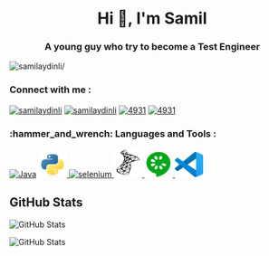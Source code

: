 <h1 align="center">Hi 👋, I'm Samil</h1>

<h3 align="center">A young guy who try to become a Test Engineer</h3>
<p align="left"> <img src=https://komarev.com/ghpvc/?username=samilaydinli alt=samilaydinli/> </p>

<!--

- 🔭 I’m currently working on ...
- 🌱 I’m currently learning ...
- 👯 I’m looking to collaborate on ...
- 🤔 I’m looking for help with ...
- 💬 Ask me about ...
- 📫 How to reach me:  **samilaydinli37@gmail.com**
- 😄 Pronouns: ...
- ⚡ Fun fact: ...
-->

<h3 align=left">Connect with me :</h3>
<p align="left">
<a href="https://linkedin.com/in/samilaydinli" target="blank"><img align="center" src="https://raw.githubusercontent.com/rahuldkjain/github-profile-readme-generator/master/src/images/icons/Social/linked-in-alt.svg" alt="samilaydinli" height="30" width="40" /></a>
<a href="https://www.hackerrank.com/samilaydinli37" target="blank"><img align="center" src="https://github.com/rahuldkjain/github-profile-readme-generator/blob/master/src/images/icons/Social/hackerrank.svg" alt="samilaydinli" height="40" width="40" /></a>
<a href="https://discord.gg/9112" target="blank"><img align="center" src="https://raw.githubusercontent.com/rahuldkjain/github-profile-readme-generator/master/src/images/icons/Social/discord.svg" alt="4931" height="40" width="40" /></a>
<a href="https://instagram.com/samilaydinli" target="blank"><img align="center" src="https://raw.githubusercontent.com/rahuldkjain/github-profile-readme-generator/master/src/images/icons/Social/instagram.svg" alt="4931" height="35" width="40" /></a>
</p>

<h3 align="left">:hammer_and_wrench: Languages and Tools :</h3>
<p align="left">
<a href="https://www.java.com/" target="_blank"><img src="https://github.com/rahuldkjain/github-profile-readme-generator/blob/master/src/images/icons/ProgrammingLanguages/java.svg" alt="Java" width="50" height="50" /></a>
<a href="https://www.python.org" target="_blank"> <img src="https://raw.githubusercontent.com/devicons/devicon/master/icons/python/python-original.svg" alt="python" width="50" height="45"/> </a>
<a href="https://www.selenium.dev/" target="_blank"> <img src="https://github.com/rahuldkjain/github-profile-readme-generator/blob/master/src/images/icons/Testing/selenium.svg" alt="selenium" width="50" height="45"/> </a>
<a href="https://www.microsoft.com/tr-tr/sql-server/sql-server-downloads" target="_blank"> <img src="https://github.com/devicons/devicon/blob/master/icons/microsoftsqlserver/microsoftsqlserver-plain.svg" alt="microsoft-sql-server" width="50" height="50"/> </a>
<a href="https://cucumber.io/" target="_blank"> <img src="https://github.com/devicons/devicon/blob/master/icons/cucumber/cucumber-plain.svg" alt="cucumber" width="50" height="45"/> </a>
<a href="https://code.visualstudio.com/" target="_blank"> <img src="https://github.com/devicons/devicon/blob/master/icons/vscode/vscode-original.svg" alt="visualstudiocode" width="50" height="45"/> </a>

</p>

<h2 align = left>GitHub Stats</h2>
<p align = left><img src="https://github-readme-stats.vercel.app/api?username=samilaydinli&show_icons=true&theme=nightowl" alt="GitHub Stats"></p>
<p align = left><img src="https://github-readme-streak-stats.herokuapp.com?user=samilaydinli&theme=nightowl" alt="GitHub Stats"></p>
